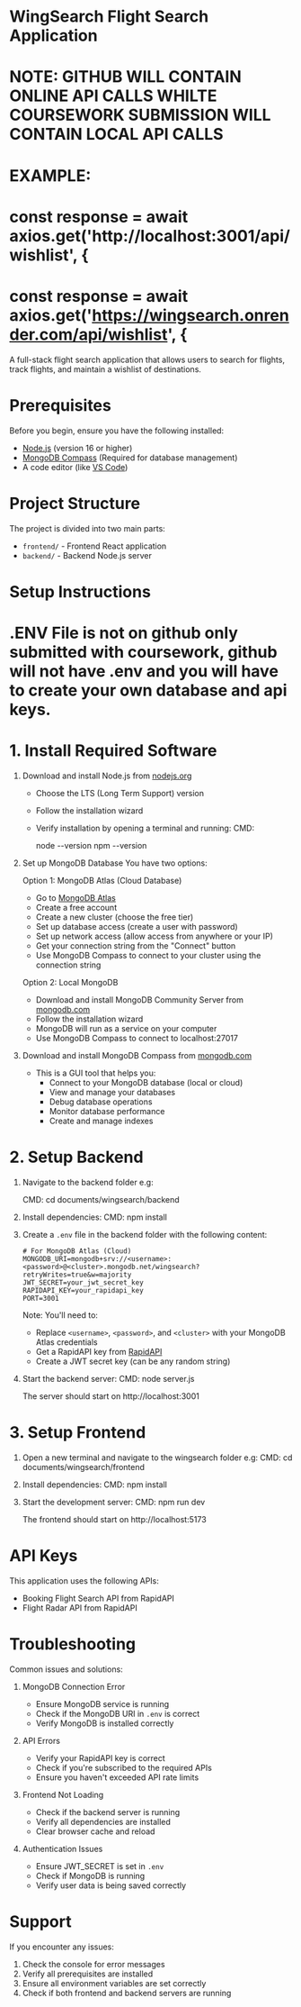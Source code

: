 # WingSearch Flight Search Application

# NOTE: GITHUB WILL CONTAIN ONLINE API CALLS WHILTE COURSEWORK SUBMISSION WILL CONTAIN LOCAL API CALLS
# EXAMPLE:
#      const response = await axios.get('http://localhost:3001/api/wishlist', {
#      const response = await axios.get('https://wingsearch.onrender.com/api/wishlist', {


A full-stack flight search application that allows users to search for flights, track flights, and maintain a wishlist of destinations.

# Prerequisites

Before you begin, ensure you have the following installed:
- [Node.js](https://nodejs.org/) (version 16 or higher)
- [MongoDB Compass](https://www.mongodb.com/try/download/compass) (Required for database management)
- A code editor (like [VS Code](https://code.visualstudio.com/))

# Project Structure

The project is divided into two main parts:
- `frontend/` - Frontend React application
- `backend/` - Backend Node.js server

# Setup Instructions
# .ENV File is not on github only submitted with coursework, github will not have .env and you will have to create your own database and api keys.

# 1. Install Required Software

1. Download and install Node.js from [nodejs.org](https://nodejs.org/)
   - Choose the LTS (Long Term Support) version
   - Follow the installation wizard
   - Verify installation by opening a terminal and running:
     CMD:

     node --version
     npm --version

2. Set up MongoDB Database
   You have two options:

   Option 1: MongoDB Atlas (Cloud Database)
   - Go to [MongoDB Atlas](https://www.mongodb.com/cloud/atlas)
   - Create a free account
   - Create a new cluster (choose the free tier)
   - Set up database access (create a user with password)
   - Set up network access (allow access from anywhere or your IP)
   - Get your connection string from the "Connect" button
   - Use MongoDB Compass to connect to your cluster using the connection string

   Option 2: Local MongoDB
   - Download and install MongoDB Community Server from [mongodb.com](https://www.mongodb.com/try/download/community)
   - Follow the installation wizard
   - MongoDB will run as a service on your computer
   - Use MongoDB Compass to connect to localhost:27017

3. Download and install MongoDB Compass from [mongodb.com](https://www.mongodb.com/try/download/compass)
   - This is a GUI tool that helps you:
     - Connect to your MongoDB database (local or cloud)
     - View and manage your databases
     - Debug database operations
     - Monitor database performance
     - Create and manage indexes

# 2. Setup Backend

1. Navigate to the backend folder e.g:
   
   CMD:
   cd documents/wingsearch/backend


2. Install dependencies:
   CMD:
   npm install
   

3. Create a `.env` file in the backend folder with the following content:
   ```
   # For MongoDB Atlas (Cloud)
   MONGODB_URI=mongodb+srv://<username>:<password>@<cluster>.mongodb.net/wingsearch?retryWrites=true&w=majority
   JWT_SECRET=your_jwt_secret_key
   RAPIDAPI_KEY=your_rapidapi_key
   PORT=3001
   ```

   Note: You'll need to:
   - Replace `<username>`, `<password>`, and `<cluster>` with your MongoDB Atlas credentials
   - Get a RapidAPI key from [RapidAPI](https://rapidapi.com/)
   - Create a JWT secret key (can be any random string)

4. Start the backend server:
   CMD:
   node server.js
   
   The server should start on http://localhost:3001

# 3. Setup Frontend

1. Open a new terminal and navigate to the wingsearch folder e.g: 
   CMD:
   cd documents/wingsearch/frontend
   

2. Install dependencies:
   CMD:
   npm install
   

3. Start the development server:
   CMD:
   npm run dev
   
   The frontend should start on http://localhost:5173


# API Keys

This application uses the following APIs:
- Booking Flight Search API from RapidAPI
- Flight Radar API from RapidAPI


# Troubleshooting

Common issues and solutions:

1. MongoDB Connection Error
   - Ensure MongoDB service is running
   - Check if the MongoDB URI in `.env` is correct
   - Verify MongoDB is installed correctly

2. API Errors
   - Verify your RapidAPI key is correct
   - Check if you're subscribed to the required APIs
   - Ensure you haven't exceeded API rate limits

3. Frontend Not Loading
   - Check if the backend server is running
   - Verify all dependencies are installed
   - Clear browser cache and reload

4. Authentication Issues
   - Ensure JWT_SECRET is set in `.env`
   - Check if MongoDB is running
   - Verify user data is being saved correctly

# Support

If you encounter any issues:
1. Check the console for error messages
2. Verify all prerequisites are installed
3. Ensure all environment variables are set correctly
4. Check if both frontend and backend servers are running


